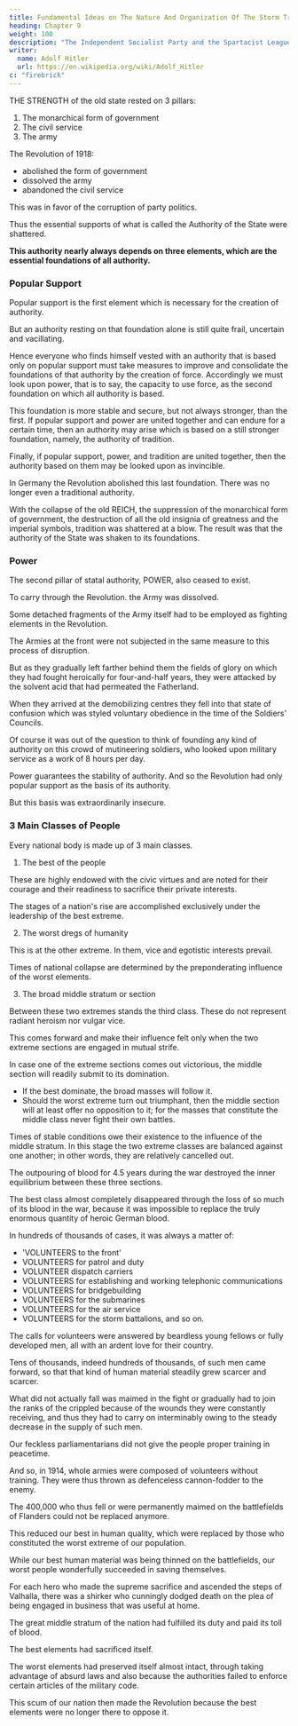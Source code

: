 ```yaml
---
title: Fundamental Ideas on The Nature And Organization Of The Storm Troops
heading: Chapter 9
weight: 100
description: "The Independent Socialist Party and the Spartacist League were the storm battalions of revolutionary Marxism"
writer:
  name: Adolf Hitler
  url: https://en.wikipedia.org/wiki/Adolf_Hitler
c: "firebrick"
---
```



THE STRENGTH of the old state rested on 3 pillars:

1. The monarchical form of government
2. The civil service
3. The army

The Revolution of 1918:
- abolished the form of government
- dissolved the army
- abandoned the civil service

This was in favor of the corruption of party politics.

Thus the essential supports of what is called the Authority of the State were shattered. 

**This authority nearly always depends on three elements, which are the essential foundations of all authority.**


### Popular Support

Popular support is the first element which is necessary for the creation of authority. 

But an authority resting on that foundation alone is still quite frail, uncertain and vacillating. 

Hence everyone who finds himself vested with an authority that is based only on popular support must take measures to improve and consolidate the foundations of that authority by the creation of force. Accordingly we must look upon power, that is to say, the capacity to use force, as the second foundation on which all authority is based. 

This foundation is more stable and secure, but not always stronger, than the first. If popular support and power are united together and can endure for a certain time, then an authority may arise which is based on a still stronger foundation, namely, the authority of tradition.

Finally, if popular support, power, and tradition are united together, then the authority based on them may be looked upon as invincible.

In Germany the Revolution abolished this last foundation. There was no longer even a traditional authority. 

With the collapse of the old REICH, the suppression of the monarchical form of government, the destruction of all the old insignia of greatness and the imperial symbols, tradition was shattered at a blow. The result was that the authority of the State was shaken to its foundations.


### Power 

The second pillar of statal authority, POWER, also ceased to exist. 

To carry through the Revolution. the Army was dissolved. 

 <!-- it was necessary to dissolve that body which had hitherto incorporated the organized force and power of the State, namely, the Army.  -->

Some detached fragments of the Army itself had to be employed as fighting elements in the Revolution. 

The Armies at the front were not subjected in the same measure to this process of disruption.

But as they gradually left farther behind them the fields of glory on which they had fought heroically for four-and-half years, they were attacked by the solvent acid that had permeated the Fatherland.

When they arrived at the demobilizing centres they fell into that state of confusion which was styled voluntary obedience in the time of the Soldiers' Councils.

Of course it was out of the question to think of founding any kind of authority on this crowd of mutineering soldiers, who looked upon military service as a work of 8 hours per day. 

Power guarantees the stability of authority. And so the Revolution had only popular support as the basis of its authority. 

But this basis was extraordinarily insecure. 

<!-- By means of a few violent thrusts the Revolution had shattered the old statal edifice to
its deepest foundations, but only because the normal equilibrium within the social
structure of the nation had already been destroyed by the war. -->

### 3 Main Classes of People

Every national body is made up of 3 main classes.

1. The best of the people

These are highly endowed with the civic virtues and are noted for their courage and their readiness to sacrifice their private interests.

The stages of a nation's rise are accomplished exclusively under the leadership of the best extreme.

2. The worst dregs of humanity

This is at the other extreme. In them, vice and egotistic interests prevail. 

Times of national collapse are determined by the preponderating influence of the worst elements.


3. The broad middle stratum or section

Between these two extremes stands the third class. These do not represent radiant heroism nor vulgar vice.

This comes forward and make their influence felt only when the two extreme sections are engaged in mutual strife. 

In case one of the extreme sections comes out victorious, the middle section will readily submit to its domination.
- If the best dominate, the broad masses will follow it. 
- Should the worst extreme turn out triumphant, then the middle section will at least offer no opposition to it; for the masses that constitute the middle class never fight their own battles.

Times of stable conditions owe their existence to the influence of the middle stratum. In this stage the two extreme classes are balanced against one another; in other words, they are relatively cancelled out.



The outpouring of blood for 4.5 years during the war destroyed the inner equilibrium between these three sections.

The best class almost completely disappeared through the loss of so much of its blood in the war, because it was impossible to replace the truly enormous quantity of heroic German blood. 

In hundreds of thousands of cases, it was always a matter of:
- 'VOLUNTEERS to the front'
- VOLUNTEERS for patrol and duty
- VOLUNTEER dispatch carriers
- VOLUNTEERS for establishing and working telephonic communications
- VOLUNTEERS for bridgebuilding
- VOLUNTEERS for the submarines
- VOLUNTEERS for the air service
- VOLUNTEERS for the storm battalions, and so on.

<!-- During four-and-a-half years, and on thousands of occasions, there was always the call for volunteers and again for volunteers. And the result was always the same.  -->

The calls for volunteers were answered by beardless young fellows or fully developed men, all with an ardent love for their country.

<!-- , urged on by their own courageous spirit or by a lofty sense of their duty--it was always such men who
answered the call for volunteers.  -->

Tens of thousands, indeed hundreds of thousands, of such men came forward, so that that kind of human material steadily grew scarcer and scarcer. 

What did not actually fall was maimed in the fight or gradually had to join the ranks of the crippled because of the wounds they were constantly receiving, and thus
they had to carry on interminably owing to the steady decrease in the supply of such
men. 

Our feckless parliamentarians did not give the people proper training in peacetime.

And so, in 1914, whole armies were composed of volunteers without training. They were thus thrown as defenceless cannon-fodder to the enemy. 


The 400,000 who thus fell or were permanently maimed on the battlefields of Flanders could not be replaced anymore. 

<!-- Their loss was something far more than merely numerical. With their death the scales, which were already too lightly weighed at that end of the social structure which represented our  -->


This reduced our best in human quality, which were replaced by those who constituted the worst extreme of our population.

 <!-- now moved upwards rapidly, becoming heavier on the other end with those vulgar elements of infamy and cowardice--in short, there was an increase in the elements that  -->

While our best human material was being thinned on the battlefields, our worst people wonderfully succeeded in saving themselves. 

For each hero who made the supreme sacrifice and ascended the steps of Valhalla, there was a shirker who cunningly dodged death on the plea of being engaged in business that was useful at home.

The great middle stratum of the nation had fulfilled its duty and paid its toll of blood. 

The best elements had sacrificed itself. 

The worst elements had preserved itself almost intact, through taking advantage of absurd laws and also because the authorities failed to enforce certain articles of the military code.

This scum of our nation then made the Revolution because the best elements were no longer there to oppose it.

<!-- Hence the German Revolution, from the very beginning, depended on only one section of the population. This act of Cain was not committed by the German people as such, but by an obscure CANAILLE of deserters, hooligans, etc. -->

